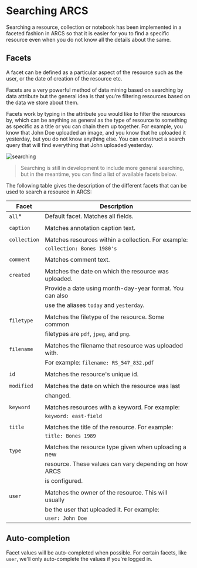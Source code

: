 Searching ARCS
==============
Searching a resource, collection or notebook has been implemented in a faceted
fashion in ARCS so that it is easier for you to find a specific resource even
when you do not know all the details about the same.
 
Facets
------
A facet can be defined as a particular aspect of the resource such as the user,
or the date of creation of the resource etc.

Facets are a very powerful method of data mining based on searching by data
attribute but the general idea is that you’re filtering resources based on the
data we store about them.

Facets work by typing in the attribute you would like to filter the resources
by, which can be anything as general as the type of resource to something as
specific as a title or you can chain them up together.  For example, you know
that John Doe uploaded an image, and you know that he uploaded it yesterday,
but you do not know anything else. You can construct a search query that will
find everything that John uploaded yesterday.

![searching](../img/docs/searching.png)

>Searching is still in development to include more general searching, but in
>the meantime, you can find a list of available facets below.

The following table gives the description of the different facets that can be
used to search a resource in ARCS:


Facet         | Description
------------- | -----------------------------------------------------
`all`\*       | Default facet. Matches all fields.
              |
`caption`     | Matches annotation caption text.
              |
`collection`  | Matches resources within a collection. For example:
              | `collection: Bones 1980's`
              |
`comment`     | Matches comment text.
              |
`created`     | Matches the date on which the resource was uploaded.
              | Provide a date using month-day-year format. You can also 
              | use the aliases `today` and `yesterday`.
              | 
`filetype`    | Matches the filetype of the resource. Some common
              | filetypes are `pdf`, `jpeg`, and `png`.
              |
`filename`    | Matches the filename that resource was uploaded with.
              | For example: `filename: RS_547_832.pdf`
              |
`id`          | Matches the resource's unique id.
              |
`modified`    | Matches the date on which the resource was last 
              | changed. 
              |
`keyword`     | Matches resources with a keyword. For example: 
              | `keyword: east-field`
              |
`title`       | Matches the title of the resource. For example:
              | `title: Bones 1989`
              |
`type`        | Matches the resource type given when uploading a new
              | resource. These values can vary depending on how ARCS
              | is configured.
              |
`user`        | Matches the owner of the resource. This will usually
              | be the user that uploaded it. For example:
              | `user: John Doe`
   
Auto-completion
---------------
Facet values will be auto-completed when possible. For certain facets,
like `user`, we'll only auto-complete the values if you're logged in.
